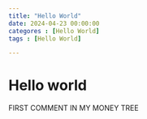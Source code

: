 ```yaml
---
title: "Hello World"
date: 2024-04-23 00:00:00
categores : [Hello World]
tags : [Hello World]

---
```


# Hello world

FIRST COMMENT IN MY MONEY TREE
